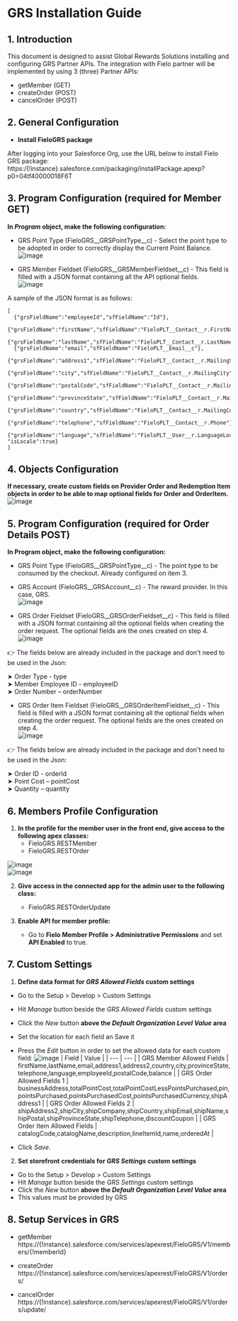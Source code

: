 # GRS Installation Guide

## 1. Introduction

This document  is designed to assist Global Rewards Solutions installing and configuring GRS Partner APIs.
The integration with Fielo partner will be implemented by using 3 (three) Partner APIs:  
   - getMember (GET)
   - createOrder (POST)
   - cancelOrder (POST)

## 2. General Configuration
- **Install FieloGRS package**  

After logging into your Salesforce Org, use the URL below to install Fielo GRS package:  
https:/{!instance}.salesforce.com/packaging/installPackage.apexp?p0=04tf40000018F6T

## 3. Program Configuration (required for Member GET)
**In *Program* object, make the following configuration:**

- GRS Point Type (FieloGRS__GRSPointType__c) - Select the point type to be adopted in order to correctly display the Current Point Balance.  
![image](https://user-images.githubusercontent.com/26011197/29518455-c28180b8-864f-11e7-8bc8-b25cc42eab5e.png)

- GRS Member Fieldset (FieloGRS__GRSMemberFieldset__c) - This field is filled with a JSON format containing all the API optional fields.   
![image](https://user-images.githubusercontent.com/26011197/29518856-7831c1a6-8651-11e7-8f0a-d2209c09da55.png)  

A sample of the JSON format is as follows:
```
​[
  {"grsFieldName":"employeeId","sfFieldName":"Id"},
  {"grsFieldName":"firstName","sfFieldName":"FieloPLT__Contact__r.FirstName"},
  {"grsFieldName":"lastName","sfFieldName":"FieloPLT__Contact__r.LastName"},
  {"grsFieldName":"email","sfFieldName":"FieloPLT__Email__c"},
  {"grsFieldName":"address1","sfFieldName":"FieloPLT__Contact__r.MailingStreet"},
  {"grsFieldName":"city","sfFieldName":"FieloPLT__Contact__r.MailingCity"},
  {"grsFieldName":"postalCode","sfFieldName":"FieloPLT__Contact__r.MailingPostalCode"},
  {"grsFieldName":"provinceState","sfFieldName":"FieloPLT__Contact__r.MailingStateCode"},
  {"grsFieldName":"country","sfFieldName":"FieloPLT__Contact__r.MailingCountryCode"},
  {"grsFieldName":"telephone","sfFieldName":"FieloPLT__Contact__r.Phone"},
  {"grsFieldName":"language","sfFieldName":"FieloPLT__User__r.LanguageLocaleKey", "isLocale":true}
]
```
## 4. Objects Configuration  
**If necessary, create custom fields on Provider Order and Redemption Item objects in order to be able to map optional fields for Order and OrderItem.**  
![image](https://user-images.githubusercontent.com/26011197/29518924-bac6f95a-8651-11e7-9ffe-1eee35b925aa.png)  

## 5. Program Configuration (required for Order Details POST)  
**In Program object, make the following configuration:**  

- GRS Point Type (FieloGRS__GRSPointType__c) - The point type to be consumed by the checkout. Already configured on item 3.  

- GRS Account (FieloGRS__GRSAccount__c) - The reward provider. In this case, GRS.  
![image](https://user-images.githubusercontent.com/26011197/29519003-0d214ab6-8652-11e7-880f-5f1e71b25c96.png)  

- GRS Order Fieldset (FieloGRS__GRSOrderFieldset__c) - This field is filled with a JSON format containing all the optional fields when creating the order request. The optional fields are the ones created on step 4.  
![image](https://user-images.githubusercontent.com/26011197/29529321-9811240c-8675-11e7-927d-0c30c41a812e.png)  

:point_right: The fields below are already included in the package and don't need to be used in the Json:  

➤ Order Type - type  
➤ Member Employee ID - employeeID  
➤ Order Number – orderNumber  

- GRS Order Item Fieldset (FieloGRS__GRSOrderItemFieldset__c) - This field is filled with a JSON format containing all the optional fields when creating the order request. The optional fields are the ones created on step 4.  
![image](https://user-images.githubusercontent.com/26011197/29529610-be8b6e0c-8676-11e7-9f3a-c072bffe3d4a.png)  

:point_right: The fields below are already included in the package and don't need to be used in the Json:  

➤ Order ID - orderId  
➤ Point Cost – pointCost  
➤ Quantity – quantity  

## 6. Members Profile Configuration  
   1. **In the profile for the member user in the front end, give access to the following apex classes:**  
      - FieloGRS.RESTMember  
      - FieloGRS.RESTOrder  

![image](https://user-images.githubusercontent.com/26011197/29519070-581c91c4-8652-11e7-935d-5337432761bb.png)  
![image](https://user-images.githubusercontent.com/26011197/29519103-7f870aaa-8652-11e7-95b2-20378a97a0ef.png)  

   2. **Give access in the connected app for the admin user to the following class:**  
      - FieloGRS.RESTOrderUpdate  

   3. **Enable API for member profile:**
      - Go to **Fielo Member Profile > Administrative Permissions** and set **API Enabled** to true.

## 7. Custom Settings
   1. **Define data format for *GRS Allowed Fields* custom settings**   
   - Go to the Setup > Develop > Custom Settings
   - Hit *Manage* button beside the *GRS Allowed Fields* custom settings
   - Click the *New* button **above the *Default Organization Level Value* area**
   - Set the location for each field an Save it
   - Press the *Edit* button in order to set the allowed data for each custom field:
   ![image](https://user-images.githubusercontent.com/26011197/30080352-b41509b2-9259-11e7-9d9d-050ca3518221.png)
      | Field | Value |
      | --- | --- |
      | ​GRS Member Allowed Fields | firstName,lastName,email,address1,address2,country,city,provinceState,telephone,language,employeeId,postalCode,balance |
      | ​GRS Order Allowed Fields 1 | ​businessAddress,totalPointCost,totalPointCostLessPointsPurchased,pin,pointsPurchased,pointsPurchasedCost,pointsPurchasedCurrency,shipAddress1 |
      | ​GRS Order Allowed Fields 2 | ​shipAddress2,shipCity,shipCompany,shipCountry,shipEmail,shipName,shipPostal,shipProvinceState,shipTelephone,discountCoupon |
      | ​GRS Order Item Allowed Fields | ​catalogCode,catalogName,description,lineItemId,name,orderedAt |

   - Click *Save*.  

   2. **Set storefront credentials for *​GRS Settings* custom settings**
   - Go to the Setup > Develop > Custom Settings
   - Hit *Manage* button beside the *GRS Settings* custom settings
   - Click the *New* button **above the *Default Organization Level Value* area**
   - This values must be provided by GRS
   
## 8. Setup Services in GRS  
   - getMember  
     https://{!instance}.salesforce.com/services/apexrest/FieloGRS/V1/members/{!memberId}  

   - createOrder  
     https://{!instance}.salesforce.com/services/apexrest/FieloGRS/V1/orders/  

   - cancelOrder  
     https://{!instance}.salesforce.com/services/apexrest/FieloGRS/V1/orders/update/  
